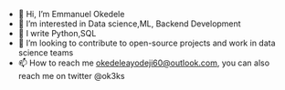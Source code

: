 - 👋 Hi, I’m Emmanuel Okedele
- 👀 I’m interested in Data science,ML, Backend Development
- 🌱 I write Python,SQL 
- 💞️ I’m looking to contribute to open-source projects and work in data science teams
- 📫 How to reach me okedeleayodeji60@outlook.com, you can also reach me on twitter @ok3ks

<!---
Ok3ks/Ok3ks is a ✨ special ✨ repository because its `README.md` (this file) appears on your GitHub profile.
You can click the Preview link to take a look at your changes.
--->
